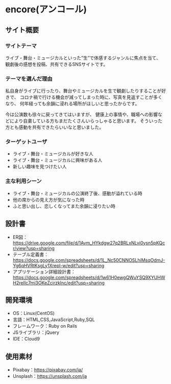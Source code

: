 # encore(アンコール)

## サイト概要
### サイトテーマ
ライブ・舞台・ミュージカルといった”生”で体感するジャンルに焦点を当て、
観劇後の感想を投稿、共有できるSNSサイトです。


### テーマを選んだ理由
私自身がライブに行ったり、舞台やミュージカルを生で観劇したりすることが好きで、
コロナ禍で行ける機会が減ってしまった時に、写真を見返すことが多くなり、
何年経っても余韻に浸れる場所がほしいと思ったからです。

今は公演数も徐々に戻ってきてはいますが、
健康上の事情や、職場への影響などにより自粛している方もまだたくさんいらっしゃると思います。
そういった方とも感動を共有できたらいいなと思いました。


### ターゲットユーザ
- ライブ・舞台・ミュージカルが好きな人
- ライブ・舞台・ミュージカルに興味がある人
- 新しい趣味を見つけたい人


### 主な利用シーン
- ライブ・舞台・ミュージカルの公演終了後、感動が溢れている時
- 他の席からの見え方が気になった時
- ふと思い出し、恋しくなってまた余韻に浸りたい時


## 設計書
- ER図：https://drive.google.com/file/d/1Avm_HYkdgw27q2BRLxNLvi0ysn5pKQcr/view?usp=sharing
- テーブル定義書：https://docs.google.com/spreadsheets/d/1L_Nc50CNNOSLhiMsqOdmJ-Yg6qHVRtKsgLy1Xrepl-w/edit?usp=sharing
- アプリケーション詳細設計書：https://docs.google.com/spreadsheets/d/1w61H0ewgQWuYSQ9XYUHWH2reIIc7mi3OKeZcirzklnc/edit?usp=sharing


## 開発環境
- OS：Linux(CentOS)
- 言語：HTML,CSS,JavaScript,Ruby,SQL
- フレームワーク：Ruby on Rails
- JSライブラリ：jQuery
- IDE：Cloud9


## 使用素材
- Pixabay：https://pixabay.com/ja/
- Unsplash：https://unsplash.com/ja
